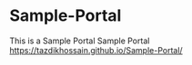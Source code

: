 # Sample-Portal
This is a Sample Portal
Sample Portal
https://tazdikhossain.github.io/Sample-Portal/
